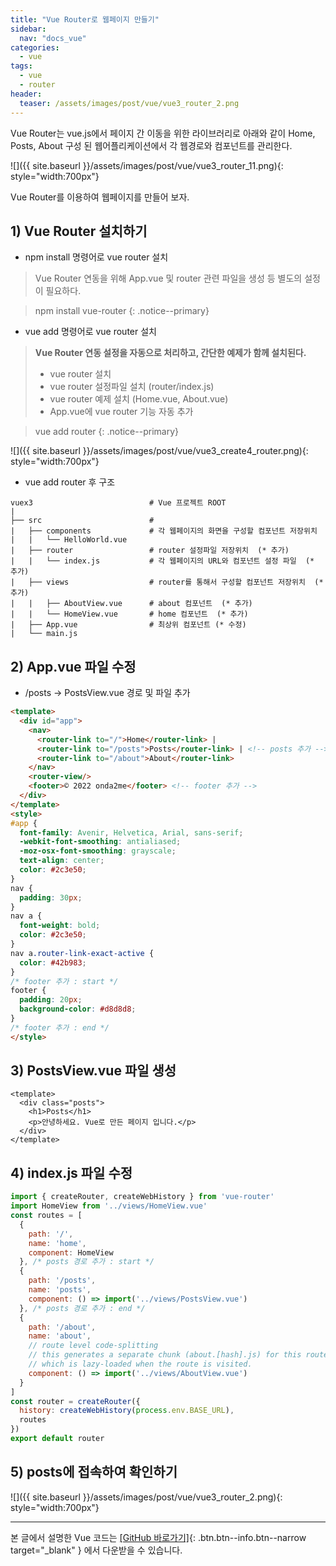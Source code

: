 ```yaml
---
title: "Vue Router로 웹페이지 만들기"
sidebar:
  nav: "docs_vue"
categories: 
  - vue
tags:
  - vue
  - router
header:
  teaser: /assets/images/post/vue/vue3_router_2.png  
---
```


Vue Router는 vue.js에서 페이지 간 이동을 위한 라이브러리로 아래와 같이 Home, Posts, About 구성 된 웹어플리케이션에서
각 웹경로와 컴포넌트를 관리한다.    

![]({{ site.baseurl }}/assets/images/post/vue/vue3_router_11.png){: style="width:700px"}

Vue Router를 이용하여 웹페이지를 만들어 보자.    

## 1) Vue Router 설치하기

+ npm install 명령어로 vue router 설치    
> Vue Router 연동을 위해 App.vue 및 router 관련 파일을 생성 등 별도의 설정이 필요하다.

> npm install vue-router
{: .notice--primary}

+ vue add 명령어로 vue router 설치    
> **Vue Router 연동 설정을 자동으로 처리하고, 간단한 예제가 함께 설치된다.**
> + vue router 설치
> + vue router 설정파일 설치 (router/index.js)
> + vue router 예제 설치 (Home.vue, About.vue)
> + App.vue에 vue router 기능 자동 추가

> vue add router
{: .notice--primary}

![]({{ site.baseurl }}/assets/images/post/vue/vue3_create4_router.png){: style="width:700px"}

+ vue add router 후 구조    

```
vuex3                          # Vue 프로젝트 ROOT
|
├── src                        # 
|   ├── components             # 각 웹페이지의 화면을 구성할 컴포넌트 저장위치
|   |   └── HelloWorld.vue     
|   ├── router                 # router 설정파일 저장위치  (* 추가)
|   |   └── index.js           # 각 웹페이지의 URL와 컴포넌트 설정 파일  (* 추가)      
|   ├── views                  # router를 통해서 구성할 컴포넌트 저장위치  (* 추가)
|   |   ├── AboutView.vue      # about 컴포넌트  (* 추가)
|   |   └── HomeView.vue       # home 컴포넌트  (* 추가)
|   ├── App.vue                # 최상위 컴포넌트 (* 수정)
|   └── main.js                

```

## 2) App.vue 파일 수정
+ /posts -> PostsView.vue 경로 및 파일 추가    

```html
<template>
  <div id="app">
    <nav>
      <router-link to="/">Home</router-link> |
      <router-link to="/posts">Posts</router-link> | <!-- posts 추가 -->
      <router-link to="/about">About</router-link>
    </nav>
    <router-view/>
    <footer>© 2022 onda2me</footer> <!-- footer 추가 -->
  </div>
</template>
<style>
#app {
  font-family: Avenir, Helvetica, Arial, sans-serif;
  -webkit-font-smoothing: antialiased;
  -moz-osx-font-smoothing: grayscale;
  text-align: center;
  color: #2c3e50;
}
nav {
  padding: 30px;
}
nav a {
  font-weight: bold;
  color: #2c3e50;
}
nav a.router-link-exact-active {
  color: #42b983;
}
/* footer 추가 : start */
footer {
  padding: 20px;
  background-color: #d8d8d8;
}
/* footer 추가 : end */
</style>
```

## 3) PostsView.vue 파일 생성
```vue
<template>
  <div class="posts">
    <h1>Posts</h1>
    <p>안녕하세요. Vue로 만든 페이지 입니다.</p>
  </div>
</template>
```

## 4) index.js 파일 수정
```javascript
import { createRouter, createWebHistory } from 'vue-router'
import HomeView from '../views/HomeView.vue'
const routes = [
  {
    path: '/',
    name: 'home',
    component: HomeView
  }, /* posts 경로 추가 : start */
  {
    path: '/posts',
    name: 'posts',
    component: () => import('../views/PostsView.vue')
  }, /* posts 경로 추가 : end */
  {
    path: '/about',
    name: 'about',
    // route level code-splitting
    // this generates a separate chunk (about.[hash].js) for this route
    // which is lazy-loaded when the route is visited.
    component: () => import('../views/AboutView.vue')
  }
]
const router = createRouter({
  history: createWebHistory(process.env.BASE_URL),
  routes
})
export default router
```

## 5) posts에 접속하여 확인하기

![]({{ site.baseurl }}/assets/images/post/vue/vue3_router_2.png){: style="width:700px"}

---   
   
   
본 글에서 설명한 Vue 코드는 [[GitHub 바로가기]](https://github.com/onda2me/vuex3_basic_example){: .btn.btn--info.btn--narrow target="_blank" } 에서 다운받을 수 있습니다.